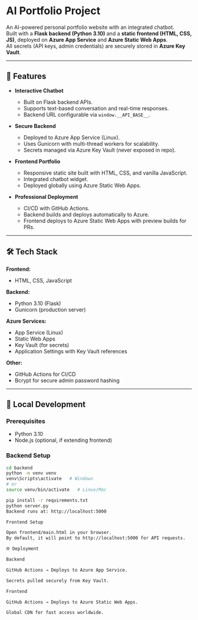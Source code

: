 # AI Portfolio Project

An AI-powered personal portfolio website with an integrated chatbot.  
Built with a **Flask backend (Python 3.10)** and a **static frontend (HTML, CSS, JS)**, deployed on **Azure App Service** and **Azure Static Web Apps**.  
All secrets (API keys, admin credentials) are securely stored in **Azure Key Vault**.

---

## 🚀 Features

- **Interactive Chatbot**  
  - Built on Flask backend APIs.  
  - Supports text-based conversation and real-time responses.  
  - Backend URL configurable via `window.__API_BASE__`.

- **Secure Backend**  
  - Deployed to Azure App Service (Linux).  
  - Uses Gunicorn with multi-thread workers for scalability.  
  - Secrets managed via Azure Key Vault (never exposed in repo).

- **Frontend Portfolio**  
  - Responsive static site built with HTML, CSS, and vanilla JavaScript.  
  - Integrated chatbot widget.  
  - Deployed globally using Azure Static Web Apps.

- **Professional Deployment**  
  - CI/CD with GitHub Actions.  
  - Backend builds and deploys automatically to Azure.  
  - Frontend deploys to Azure Static Web Apps with preview builds for PRs.

---

## 🛠️ Tech Stack

**Frontend:**  
- HTML, CSS, JavaScript  

**Backend:**  
- Python 3.10 (Flask)  
- Gunicorn (production server)  

**Azure Services:**  
- App Service (Linux)  
- Static Web Apps  
- Key Vault (for secrets)  
- Application Settings with Key Vault references  

**Other:**  
- GitHub Actions for CI/CD  
- Bcrypt for secure admin password hashing  

---

## 🔧 Local Development

### Prerequisites
- Python 3.10  
- Node.js (optional, if extending frontend)  

### Backend Setup
```bash
cd backend
python -m venv venv
venv\Scripts\activate   # Windows
# or
source venv/bin/activate   # Linux/Mac

pip install -r requirements.txt
python server.py
Backend runs at: http://localhost:5000

Frontend Setup

Open frontend/main.html in your browser.
By default, it will point to http://localhost:5000 for API requests.

🌐 Deployment

Backend

GitHub Actions → Deploys to Azure App Service.

Secrets pulled securely from Key Vault.

Frontend

GitHub Actions → Deploys to Azure Static Web Apps.

Global CDN for fast access worldwide.